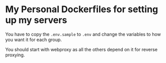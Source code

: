# My Personal Dockerfiles for setting up my servers

You have to copy the `.env.sample` to `.env` and change the variables to how you want it for each group.

You should start with webproxy as all the others depend on it for reverse proxying.
